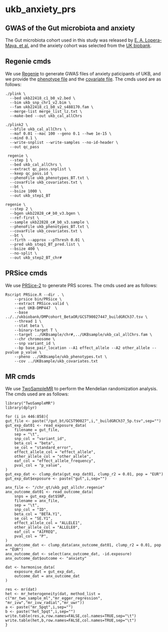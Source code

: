 # ukb_anxiety_prs

## GWAS of the Gut microbiota and anxiety
The Gut microbiota cohort used in this study was released by [E. A. Lopera-Maya, et al.](https://www.nature.com/articles/s41588-021-00992-y) and the anxiety cohort was selected from the [UK biobank](https://www.ukbiobank.ac.uk/).

## Regenie cmds
We use [Regenie](https://github.com/rgcgithub/regenie) to generate GWAS files of anxiety paticipants of UKB, and we provide the [phenotype file](https://github.com/Liuzhe30/ukb_anxiety_prs/tree/main/case-control/datafile/ukb_phenotypes_BT.txt) and the [covariate file](https://github.com/Liuzhe30/ukb_anxiety_prs/tree/main/case-control/datafile/ukb_covariates.txt).
The cmds used are as follows:
```
./plink \
  --bed ukb22418_c1_b0_v2.bed \
  --bim ukb_snp_chr1_v2.bim \
  --fam ukb22418_c1_b0_v2_s488170.fam \
  --merge-list merge_list_lz.txt \
  --make-bed --out ukb_cal_allChrs
  
./plink2 \
  --bfile ukb_cal_allChrs \
  --maf 0.01 --mac 100 --geno 0.1 --hwe 1e-15 \
  --mind 0.1 \
  --write-snplist --write-samples --no-id-header \
  --out qc_pass

 regenie \
  --step 1 \
  --bed ukb_cal_allChrs \
  --extract qc_pass.snplist \
  --keep qc_pass.id \
  --phenoFile ukb_phenotypes_BT.txt \
  --covarFile ukb_covariates.txt \
  --bt \
  --bsize 1000 \
  --out ukb_step1_BT

regenie \
  --step 2 \
  --bgen ukb22828_c#_b0_v3.bgen \
  --ref-first \
  --sample ukb22828_c#_b0_v3.sample \
  --phenoFile ukb_phenotypes_BT.txt \
  --covarFile ukb_covariates.txt \
  --bt \
  --firth --approx --pThresh 0.01 \
  --pred ukb_step1_BT_pred.list \
  --bsize 400 \
  --no-split \
  --out ukb_step2_BT_chr#
```

## PRSice cmds
We use [PRSice-2](https://github.com/choishingwan/PRSice) to generate PRS scores. The cmds used are as follows:
```
Rscript PRSice.R --dir . \
    --prsice bin/PRSice \
    --extract PRSice.valid \
    --out UKB-DMP447  \
    --base ../../ukbiobank/DMPcohort_BetaOR/GCST90027447_buildGRCh37.tsv \
    --thread 1 \
    --stat beta \
    --binary-target T \
    --target ../UKBsample/chr#,../UKBsample/ukb_cal_allChrs.fam \
    --chr chromosome \
    --snp variant_id \
    --bp base_pair_location --A1 effect_allele --A2 other_allele --pvalue p_value \
    --pheno ../UKBsample/ukb_phenotypes.txt \
    --cov ../UKBsample/ukb_covariates.txt
```

## MR cmds
We use [TwoSampleMR](https://mrcieu.github.io/TwoSampleMR/) to perform the Mendelian randomization analysis. The cmds used are as follows:
```
library("TwoSampleMR")
library(dplyr)

for (i in 446:858){
gut_file <- paste("/gut_bt/GCST90027",i,"_buildGRCh37_5p.tsv",sep="")
gut_exp_dat01 <- read_exposure_data(
    filename = gut_file,
    sep = "\t",
    snp_col = "variant_id",
    beta_col = "beta",
    se_col = "standard_error",
    effect_allele_col = "effect_allele",
    other_allele_col = "other_allele",
    eaf_col = "effect_allele_frequency",
    pval_col = "p_value",
)
gut_exp_dat <- clump_data(gut_exp_dat01, clump_r2 = 0.01, pop = "EUR")
gut_exp_dat$exposure <- paste("gut",i,sep="")

anx_file <- "/chr_qt/ukb_pqt_allchr.regenie"
anx_outcome_dat01 <- read_outcome_data(
    snps = gut_exp_dat$SNP,
    filename = anx_file,
    sep = "\t",
    snp_col = "ID",
    beta_col = "BETA.Y1",
    se_col = "SE.Y1",
    effect_allele_col = "ALLELE1",
    other_allele_col = "ALLELE0",
    eaf_col = "A1FREQ",
    pval_col = "P",
)
anx_outcome_dat <- clump_data(anx_outcome_dat01, clump_r2 = 0.01, pop = "EUR")
anx_outcome_dat <- select(anx_outcome_dat, -id.exposure)
anx_outcome_dat$outcome <- "anxiety"

dat <- harmonise_data(
    exposure_dat = gut_exp_dat,
    outcome_dat = anx_outcome_dat
)

res <- mr(dat)
het <- mr_heterogeneity(dat, method_list = c("mr_two_sample_ml","mr_egger_regression", "mr_ivw","mr_ivw_radial","mr_uwr"))
a <- paste("mr_5pqt",i,sep="")
b <- paste("het_5pqt",i,sep="")
write.table(res,a,row.names=FALSE,col.names=TRUE,sep="\t")
write.table(het,b,row.names=FALSE,col.names=TRUE,sep="\t")
}
```